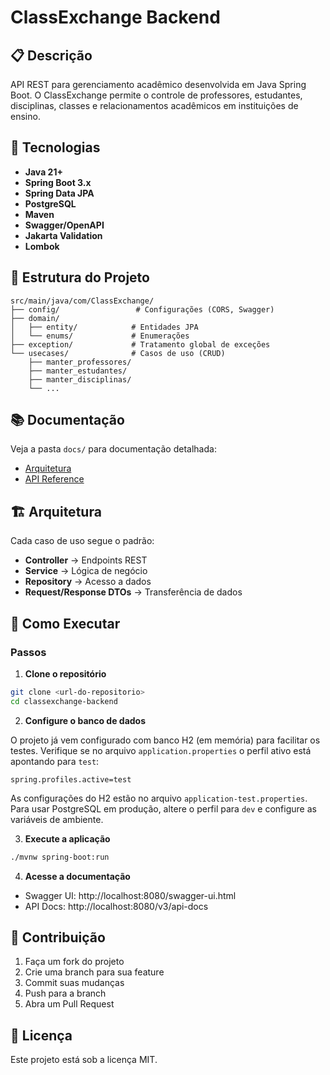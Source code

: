 # ClassExchange Backend

## 📋 Descrição

API REST para gerenciamento acadêmico desenvolvida em Java Spring Boot. O ClassExchange permite o controle de professores, estudantes, disciplinas, classes e relacionamentos acadêmicos em instituições de ensino.

## 🚀 Tecnologias

- **Java 21+**
- **Spring Boot 3.x**
- **Spring Data JPA**
- **PostgreSQL**
- **Maven**
- **Swagger/OpenAPI**
- **Jakarta Validation**
- **Lombok**

## 📁 Estrutura do Projeto

```
src/main/java/com/ClassExchange/
├── config/                 # Configurações (CORS, Swagger)
├── domain/
│   ├── entity/            # Entidades JPA
│   └── enums/             # Enumerações
├── exception/             # Tratamento global de exceções
└── usecases/              # Casos de uso (CRUD)
    ├── manter_professores/
    ├── manter_estudantes/
    ├── manter_disciplinas/
    └── ...
```

## 📚 Documentação

Veja a pasta `docs/` para documentação detalhada:
- [Arquitetura](docs/arquitetura.md)
- [API Reference](docs/api-reference.md)

## 🏗️ Arquitetura

Cada caso de uso segue o padrão:
- **Controller** → Endpoints REST
- **Service** → Lógica de negócio
- **Repository** → Acesso a dados
- **Request/Response DTOs** → Transferência de dados

## 🔧 Como Executar

### Passos

1. **Clone o repositório**
```bash
git clone <url-do-repositorio>
cd classexchange-backend
```

2. **Configure o banco de dados**

O projeto já vem configurado com banco H2 (em memória) para facilitar os testes. Verifique se no arquivo `application.properties` o perfil ativo está apontando para `test`:

```properties
spring.profiles.active=test
```

As configurações do H2 estão no arquivo `application-test.properties`. Para usar PostgreSQL em produção, altere o perfil para `dev` e configure as variáveis de ambiente.

3. **Execute a aplicação**
```bash
./mvnw spring-boot:run
```

4. **Acesse a documentação**
- Swagger UI: http://localhost:8080/swagger-ui.html
- API Docs: http://localhost:8080/v3/api-docs

## 🤝 Contribuição

1. Faça um fork do projeto
2. Crie uma branch para sua feature
3. Commit suas mudanças
4. Push para a branch
5. Abra um Pull Request

## 📄 Licença

Este projeto está sob a licença MIT.
